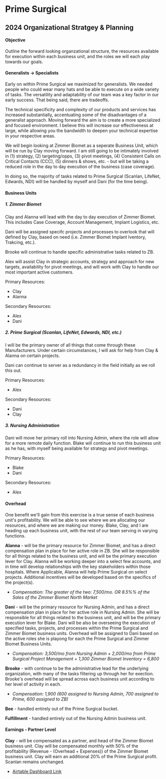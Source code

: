 # Prime Surgical 
## 2024 Organizational Stratgey & Planning

#### Objective 

Outline the forward looking organzational structure, the resources available for execution within each business unit, and the roles we will each play towards our goals.

#### Generalists -> Specialists

Early on within Prime Surgical we maximized for generalists. We needed people who could wear many hats and be able to execute on a wide variety of tasks. The versatility and adaptability of our team was a key factor in our early success. That being said, there are tradeoffs. 

The technical specificity and complexity of our products and services has increased substantially, accentuating some of the disadvantages of a generalist approach. Moving forward the aim is to create a more specialized and focused environment. I believe this will increase our effectiveness at large, while allowing you the bandwidth to deepen your technical expertise in your respective areas. 

We will begin looking at Zimmer Biomet as a seperate Business Unit, which will be run by Clay moving forward. I am still going to be intimately involved in (1) strategy, (2) targeting/opps, (3) pivot meetings, (4) Consistent Calls on Critical Contacts (CCC), (5) dinners & shows, etc. - but will be taking a reduced role in the day to day execution of the business (case coverage). 

In doing so, the majority of tasks related to Prime Surgical (Scanlan, LifeNet, Edwards, NDI) will be handled by myself and Dani (for the time being). 

#### Business Units

##### 1. Zimmer Biomet

Clay and Alanna will lead with the day to day execution of Zimmer Biomet. This includes Case Coverage, Account Management, Implant Logistics, etc. 

Dani will be assigned specifc projects and processes to overlook that will defined by Clay, based on need (i.e. Zimmer Biomet Implant Iventory, Trakcing, etc.).

Brooke will continue to handle specific administrative tasks related to ZB. 

Alex will assist Clay in strategic accounts, strategy and approach for new targets, availability for pivot meetings, and will work with Clay to handle our most important active customers. 

Primary Resources:
- Clay
- Alanna

Secondary Resources:
- Alex 
- Dani

##### 2. Prime Surgical (Scanlan, LifeNet, Edwards, NDI, etc.)

I will be the primary owner of all things that come through these Manufacturers. Under certain circumstances, I will ask for help from Clay & Alanna on certain projects.

Dani can continue to server as a redundancy in the field initially as we roll this out.

Primary Resources:
- Alex

Secondary Resources:
- Dani
- Clay

##### 3. Nursing Administration

Dani will move her primary roll into Nursing Admin, where the role will allow for a more remote daily function. Blake will continue to run this business unit as he has, with myself being available for strategy and pivot meetings. 

Primary Resources:
- Blake
- Dani

Secondary Resources:
- Alex 

#### Overhead

One benefit we'll gain from this exercise is a true sense of each business unit's profitability. We will be able to see where we are allocating our resources, and where we are making our money. Blake, Clay, and I are heading up each business unit, with the rest of our team serving in varying functions. 

**Alanna** - will be the primary resource for Zimmer Biomet, and has a direct compensation plan in place for her active role in ZB. She will be responsible for all things related to the business unit, and will be the primary execution lever for Clay. Alanna will be working deeper into a select few accounts, and in time will develop relationships with the key stakeholders within those hospitals. Where Applicable, Alanna will help Prime Surgical on select projects. Additional incentives will be developed based on the specifics of the project(s).

- _Compensation: The greater of the two: 7,500/mo. OR 8.5%% of the Sales of the Zimmer Biomet North Market_

**Dani** - will be the primary resource for Nursing Admin, and has a direct compensation plan in place for her active role in Nursing Admin. She will be responsible for all things related to the business unit, and will be the primary execution lever for Blake. Dani will be also be overseeing the execution of specified tasks, projects, and processes within the Prime Surgical and Zimmer Biomet business units. Overhead will be assigned to Dani based on the active roles she is playong for each the Prime Surgical and Zimmer Biomet Business Units.

- _Compensation: 3,500/mo from Nursing Admin + 2,000/mo from Prime Surgical Project Management + 1,300 Zimmer Biomet Inventory = 6,800_

**Brooke** - with continue to be the administrative lead for the underlying organization, with many of the tasks filtering up through her for exection. Brooke's overhead will be spread across each business unit according to her level of activity in each. 

- _Compensation: 1,900 (600 assigned to Nursing Admin, 700 assigned to Prime, 600 assigned to ZB)_

**Bee** - handled entirely out of the Prime Surgical bucket. 

**Fulfillment** - handled entirely out of the Nursing Admin business unit.


#### Earnings - Partner Level

**Clay** - will be compensated as a partner, and head of the Zimmer Biomet business unit. Clay will be compensated monthly with 50% of the profitability (Revenue - (Overhead + Expenses)) of the Zimmer Biomet business unit. Clay will earn an additional 20% of the Prime Surgical profit. Scanlan remains unchanged. 


- [Airtable Dashboard Link](https://airtable.com/app54Qk0XxIXiFpeZ/tblu4AB16wDVOA61C/viw5oywuO5f9cowxF?blocks=bipbnflGgmW0TRy5d&bip=full)
